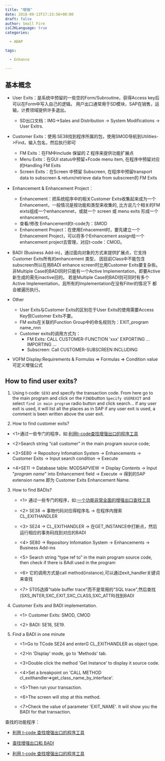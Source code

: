 ```yaml
---
title: "增强"
date: 2018-09-13T17:23:58+08:00
draft: false
author: Small Fire
isCJKLanguage: true
categories: 

  - ABAP

tags: 

  - Enhance

---
```


## 基本概念
- User Exits：是系统中预留的一些空的Form/Subroutine，获得Access key后可以在Form中写入自己的逻辑。
  用户出口通常用于SD模块，SAP在销售，运输，计费领域提供许多退出。
  - SD出口文档：IMG->Sales and Distribution -> System Modifications -> User Exitrs.

- Customer Exits：使用:SE38找到程序所属的包，使用SMOD导航到Utilities->Find，输入包名，然后执行即可

  - FM Exits：在FM中include 保留的 Z 程序来提供功能扩展点
  - Menu Exits：在GUI status中预留+Fcode menu item, 在程序中预留对应的Handling FM Exits
  - Screen Exits：在Screen 中预留 Subscreen, 在程序中预留transport data to subscreen & return/retrieve data from subscreen的 FM Exits

- Enhancement & Enhancement Project：
  - Enhancement：把系统程序中的相关Customer Exits收集起来成为一个Enhancement，一般情况是按功能和类型来收集的, 
        比方说几个相关的FM eixts组成一个enhancemnet，或就一个 screen 或 menu exits 形成一个enhancement。
  -  查看/修改 Enhancement的t-code为：SMOD
  - Enhancement Project：在使用Enhacement时，要先建立一个Enhancement Project，可以将多个Enhancement assign给一个enhancement project去管理，对应t-code：CMOD。

- BADI (Business Add-in)，通过面向对象的方式来提供扩展点，它支持Customer Exits所有的enhancement 类型，
  因目前Class中不能包含subscreen所以在用BADI enhance screen时比用Customer Exits要复杂些。
  非Multiple Case的BADI同时只能有一个Active Implementation，即要Active新生成的需先inactive旧的。
  若是Multiple Case的BADI则可同时有多个Active Implementation，且所有的Implementation在没有Filter的情况下
  都会被遍历执行。

- Other
  - User Exits与Customer Exits的区别在于User Exits的使用需要Access Key但Customer Exits不要。
  - FM exits在关联的Function Group中的命名规则为：EXIT_program name_nnn
  - Customer exits的调用方式为：
    - FM Exits: CALL CUSTOMER-FUNCTION 'xxx' EXPORTING ... IMPORTING ...
    - Subscreen: Call CUSTOMER-SUBSCREEN INCLUDING

- VOFM 
  Display:Requirements & Formulas => Formulas => Condition value 可定义增强公式

## How to find user exits?

1. Using t-code: `SE93` and specify the transaction code.
      From here go to the main program and click on the `FIND`button
   `Specify USEREXIT` and select `find in main program` radio button and click search... 
      if any user exit is used, it will list all the places as in SAP if any user exit is used, 
    a comment is been written above the user exit.

2. How to find customer exits?

  - <1>通过一些专门的程序，如:[利用t-code查找增强出口的程序工具](https://www.591sap.com/thread-87-1-1.html)

  - <2>Search string “call customer” in the main program source code;

  - <3>SE80 -> Repository Infomation System -> Enhancements -> Customer Exits -> Input search condition -> Execute

  - <4>SE11 -> Database table: MODSAPVIEW -> Display Contents -> Input "*program name*" into Enhancement field ->
     Execute -> 得到的SAP extension name 即为 Customer Exits Enhancement Name.

3. How to find BADIs?

    - <1> 通过一些专门的程序，如:[一个功能非常全面的增强出口查找工具](https://www.591sap.com/thread-86-1-1.html)

    -  <2> SE38 -> 事物代码对应得程序名 -> 在程序内搜索 CL_EXITHANDLER


    - <3> SE24 -> CL_EXITHANDLER -> 在GET_INSTANCE中打断点，然后运行相应的事务码找到对应的BADI
    
    - <4> SE80 -> Repository Infomation System -> Enhancements -> Business Add-ins
    
    - <5> Search string “type ref to” in the main program source code, then check if there is BAdI used in the program
    
    - <6> 它的调用方式是call method(instance),可以通过exit_handler关键词来查找
    
    - <7> ST05选择"table buffer trace"而不是常用的"SQL trace",然后查找 (SXS_INTER,SXC_EXIT,SXC_CLASS,SXC_ATTR)找到BADI

4. Customer Exits and BADI implementation.

     - <1> Customer Exits: SMOD, CMOD

     - <2> BADI: SE18, SE19.

5. Find a BADI in one minute

     - <1>Go to TCode SE24 and enterG CL_EXITHANDLER as object type.

     - <2>In 'Display' mode, go to 'Methods' tab.

     - <3>Double click the method 'Get Instance' to display it source code.

     - <4>Set a breakpoint on 'CALL METHOD cl_exithandler=>get_class_name_by_interface'.

     - <5>Then run your transaction.

     - <6>The screen will stop at this method.

     - <7>Check the value of parameter 'EXIT_NAME'. It will show you the BADI for that transaction.

查找的功能程序：

- [利用 t-code 查找增强出口的程序工具](https://coldinfire.github.io/2018/ABAPEnhance1/)

- [查找增强出口和 BADI](https://coldinfire.github.io/2018/ABAPEnhance2/)

- [利用 t-code 查找增强出口的程序工具](https://coldinfire.github.io/2018/ABAPEnhance1/)





